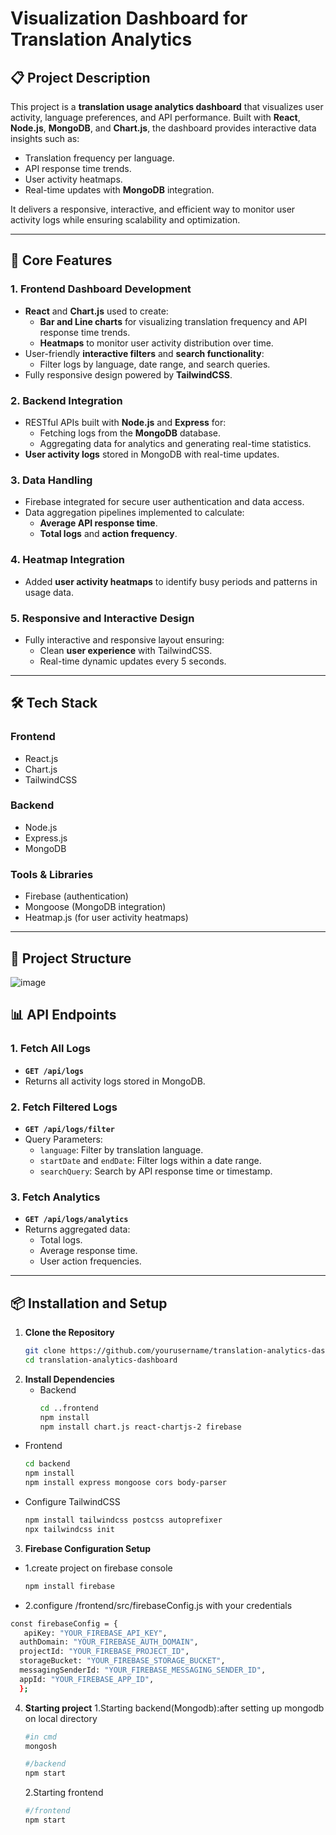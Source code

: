 # Visualization Dashboard for Translation Analytics

## 📋 **Project Description**
This project is a **translation usage analytics dashboard** that visualizes user activity, language preferences, and API performance. Built with **React**, **Node.js**, **MongoDB**, and **Chart.js**, the dashboard provides interactive data insights such as:
- Translation frequency per language.
- API response time trends.
- User activity heatmaps.
- Real-time updates with **MongoDB** integration.

It delivers a responsive, interactive, and efficient way to monitor user activity logs while ensuring scalability and optimization.

---

## 🚀 **Core Features**

### 1. **Frontend Dashboard Development**
- **React** and **Chart.js** used to create:
  - **Bar and Line charts** for visualizing translation frequency and API response time trends.
  - **Heatmaps** to monitor user activity distribution over time.
- User-friendly **interactive filters** and **search functionality**:
  - Filter logs by language, date range, and search queries.
- Fully responsive design powered by **TailwindCSS**.

### 2. **Backend Integration**
- RESTful APIs built with **Node.js** and **Express** for:
  - Fetching logs from the **MongoDB** database.
  - Aggregating data for analytics and generating real-time statistics.
- **User activity logs** stored in MongoDB with real-time updates.

### 3. **Data Handling**
- Firebase integrated for secure user authentication and data access.
- Data aggregation pipelines implemented to calculate:
  - **Average API response time**.
  - **Total logs** and **action frequency**.

### 4. **Heatmap Integration**
- Added **user activity heatmaps** to identify busy periods and patterns in usage data.

### 5. **Responsive and Interactive Design**
- Fully interactive and responsive layout ensuring:
  - Clean **user experience** with TailwindCSS.
  - Real-time dynamic updates every 5 seconds.

---

## 🛠️ **Tech Stack**
### **Frontend**
- React.js
- Chart.js
- TailwindCSS

### **Backend**
- Node.js
- Express.js
- MongoDB

### **Tools & Libraries**
- Firebase (authentication)
- Mongoose (MongoDB integration)
- Heatmap.js (for user activity heatmaps)

---

## 📂 **Project Structure**
![image](https://github.com/user-attachments/assets/b5957c94-1a42-4572-8255-166791bfc45b)

## 📊 **API Endpoints**

### 1. **Fetch All Logs**
- **`GET /api/logs`**
- Returns all activity logs stored in MongoDB.

### 2. **Fetch Filtered Logs**
- **`GET /api/logs/filter`**
- Query Parameters:
  - `language`: Filter by translation language.
  - `startDate` and `endDate`: Filter logs within a date range.
  - `searchQuery`: Search by API response time or timestamp.

### 3. **Fetch Analytics**
- **`GET /api/logs/analytics`**
- Returns aggregated data:
  - Total logs.
  - Average response time.
  - User action frequencies.

---

## 📦 **Installation and Setup**

1. **Clone the Repository**
   ```bash
   git clone https://github.com/yourusername/translation-analytics-dashboard.git
   cd translation-analytics-dashboard
2. **Install Dependencies**
   - Backend
     ```bash
     cd ..frontend
     npm install
     npm install chart.js react-chartjs-2 firebase


  - Frontend
    ```bash
    cd backend
    npm install
    npm install express mongoose cors body-parser


  - Configure TailwindCSS
    ```bash
    npm install tailwindcss postcss autoprefixer
    npx tailwindcss init

  3. **Firebase Configuration Setup**
   - 1.create project on firebase console
       ```bash
       npm install firebase

  - 2.configure /frontend/src/firebaseConfig.js with your credentials
  ```bash
  const firebaseConfig = {
     apiKey: "YOUR_FIREBASE_API_KEY",
    authDomain: "YOUR_FIREBASE_AUTH_DOMAIN",
    projectId: "YOUR_FIREBASE_PROJECT_ID",
    storageBucket: "YOUR_FIREBASE_STORAGE_BUCKET",
    messagingSenderId: "YOUR_FIREBASE_MESSAGING_SENDER_ID",
    appId: "YOUR_FIREBASE_APP_ID",
    };
```
4. **Starting project**
   1.Starting backend(Mongodb):after setting up mongodb on local directory
   ```bash
   #in cmd
   mongosh
   ```
   ```bash
   #/backend
   npm start
   ```
   2.Starting frontend
   ```bash
   #/frontend
   npm start
   ```
   

     

    
 
    
   
  








   
   

   
     


